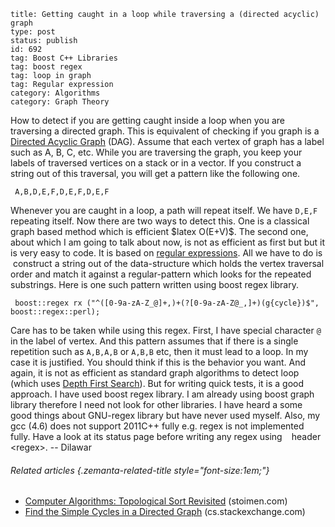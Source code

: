 ~~~~ 
title: Getting caught in a loop while traversing a (directed acyclic) graph
type: post
status: publish
id: 692
tag: Boost C++ Libraries
tag: boost regex
tag: loop in graph
tag: Regular expression
category: Algorithms
category: Graph Theory
~~~~

How to detect if you are getting caught inside a loop when you are
traversing a directed graph. This is equivalent of checking if you graph
is a [Directed Acyclic
Graph](http://en.wikipedia.org/wiki/Directed_acyclic_graph "Directed acyclic graph")
(DAG). Assume that each vertex of graph has a label such as A, B, C,
etc. While you are traversing the graph, you keep your labels of
traversed vertices on a stack or in a vector. If you construct a string
out of this traversal, you will get a pattern like the following one.

     A,B,D,E,F,D,E,F,D,E,F

Whenever you are caught in a loop, a path will repeat itself. We have
`D,E,F` repeating itself. Now there are two ways to detect this. One is
a classical graph based method which is efficient \$latex O(E+V)\$. The
second one, about which I am going to talk about now, is not as
efficient as first but but it is very easy to code. It is based on
[regular
expressions](http://en.wikipedia.org/wiki/Regular_expression "Regular expression").
All we have to do is  construct a string out of the data-structure which
holds the vertex traversal order and match it against a regular-pattern
which looks for the repeated substrings. Here is one such pattern
written using boost regex library.

     boost::regex rx ("^([0-9a-zA-Z_@]+,)+(?[0-9a-zA-Z@_,]+)(g{cycle})$", boost::regex::perl);

Care has to be taken while using this regex. First, I have special
character `@` in the label of vertex. And this pattern assumes that if
there is a single repetition such as `A,B,A,B` or `A,B,B` etc, then it
must lead to a loop. In my case it is justified. You should think if
this is the behavior you want. And again, it is not as efficient as
standard graph algorithms to detect loop (which uses [Depth First
Search](http://en.wikipedia.org/wiki/Depth-first_search "Depth-first search")).
But for writing quick tests, it is a good approach. I have used boost
regex library. I am already using boost graph library therefore I need
not look for other libraries. I have heard a some good things about
GNU-regex library but have never used myself. Also, my gcc (4.6) does
not support 2011C++ fully e.g. regex is not implemented fully. Have a
look at its status page before writing any regex using ` ` header
\<regex\>. -- Dilawar

###### Related articles {.zemanta-related-title style="font-size:1em;"}

-   [Computer Algorithms: Topological Sort
    Revisited](http://www.stoimen.com/blog/2012/12/10/computer-algorithms-topological-sort-revisited/)
    (stoimen.com)
-   [Find the Simple Cycles in a Directed
    Graph](http://cs.stackexchange.com/questions/7216/find-the-simple-cycles-in-a-directed-graph)
    (cs.stackexchange.com)

